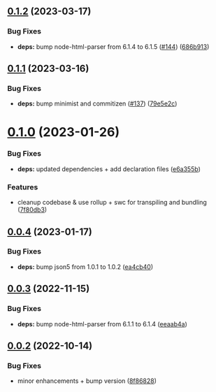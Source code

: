 ## [0.1.2](https://github.com/tada5hi/bulletin-board-code/compare/v0.1.1...v0.1.2) (2023-03-17)


### Bug Fixes

* **deps:** bump node-html-parser from 6.1.4 to 6.1.5 ([#144](https://github.com/tada5hi/bulletin-board-code/issues/144)) ([686b913](https://github.com/tada5hi/bulletin-board-code/commit/686b913faad381d2bca95bb7473439a8839c974b))

## [0.1.1](https://github.com/tada5hi/bulletin-board-code/compare/v0.1.0...v0.1.1) (2023-03-16)


### Bug Fixes

* **deps:** bump minimist and commitizen ([#137](https://github.com/tada5hi/bulletin-board-code/issues/137)) ([79e5e2c](https://github.com/tada5hi/bulletin-board-code/commit/79e5e2c0118aa7ea112f9bf138fb7179356c13fb))

# [0.1.0](https://github.com/tada5hi/bulletin-board-code/compare/v0.0.4...v0.1.0) (2023-01-26)


### Bug Fixes

* **deps:** updated dependencies + add declaration files ([e6a355b](https://github.com/tada5hi/bulletin-board-code/commit/e6a355b7a9bf494fe1a7fda6c35215cbb346b74d))


### Features

* cleanup codebase & use rollup + swc for transpiling and bundling ([7f80db3](https://github.com/tada5hi/bulletin-board-code/commit/7f80db3cdfb629306b113e63cda665bbebfc9829))

## [0.0.4](https://github.com/tada5hi/bulletin-board-code/compare/v0.0.3...v0.0.4) (2023-01-17)


### Bug Fixes

* **deps:** bump json5 from 1.0.1 to 1.0.2 ([ea4cb40](https://github.com/tada5hi/bulletin-board-code/commit/ea4cb409e67c719378f95f92402954012bea6e85))

## [0.0.3](https://github.com/tada5hi/bulletin-board-code/compare/v0.0.2...v0.0.3) (2022-11-15)


### Bug Fixes

* **deps:** bump node-html-parser from 6.1.1 to 6.1.4 ([eeaab4a](https://github.com/tada5hi/bulletin-board-code/commit/eeaab4a092ba986a88c7983e84111263fa47548b))

## [0.0.2](https://github.com/tada5hi/bulletin-board-code/compare/v0.0.1...v0.0.2) (2022-10-14)


### Bug Fixes

* minor enhancements + bump version ([8f86828](https://github.com/tada5hi/bulletin-board-code/commit/8f86828f203cc5aa01d865a1ffdcc760d20a7e6d))
